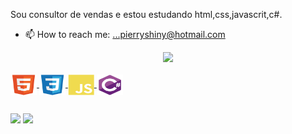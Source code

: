 Sou consultor de vendas  e  estou estudando html,css,javascrit,c#.
- 📫 How to reach me: ...pierryshiny@hotmail.com

<div align="center">
  <a href="https://github.com/professorlozano">
 <img height="180em" src="https://github-readme-stats.vercel.app/api?username=cirobarboza&show_icons=true&theme=radical"/>
 
</div>
    
 <div style="display: inline_block"><br>
  <img align="center" alt="Ciro-HTML" height="33" width="42" src="https://raw.githubusercontent.com/devicons/devicon/master/icons/html5/html5-original.svg">
  <img align="center" alt="Ciro-CSS" height="33" width="42" src="https://raw.githubusercontent.com/devicons/devicon/master/icons/css3/css3-original.svg">
  <img align="center" alt="Ciro-Js" height="33" width="42" src="https://raw.githubusercontent.com/devicons/devicon/master/icons/javascript/javascript-plain.svg">
  <img align="center" alt="Ciro-Csharp" height="33" width="42" src="https://raw.githubusercontent.com/devicons/devicon/master/icons/csharp/csharp-original.svg">
 
</div> 
  
   ##
  
 <div>
  <a href="https://www.instagram.com/ciroguto/" target="_blank"><img src="https://img.shields.io/badge/-Instagram-%23E4405F?style=for-the-badge&logo=instagram&logoColor=white" target="_blank"></a>
  <a href="https://www.linkedin.com/in/ciro-augusto-barboza-7563512b/a" target="_blank"><img src="https://img.shields.io/badge/-LinkedIn-%230077B5?style=for-the-badge&logo=linkedin&logoColor=white" target="_blank"></a> 
  
</div>
  
          
